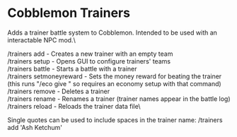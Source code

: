# Cobblemon Trainers
Adds a trainer battle system to Cobblemon. Intended to be used with an interactable NPC mod.\

/trainers add <name> - Creates a new trainer with an empty team\
/trainers setup - Opens GUI to configure trainers' teams\
/trainers battle <name> - Starts a battle with a trainer\
/trainers setmoneyreward <amount> - Sets the money reward for beating the trainer (this runs "/eco give <player> <amount>" so requires an economy setup with that command)\
/trainers remove <name> - Deletes a trainer\
/trainers rename <oldName> <newName> - Renames a trainer (trainer names appear in the battle log)\
/trainers reload - Reloads the trainer data file\

Single quotes can be used to include spaces in the trainer name: /trainers add 'Ash Ketchum'
